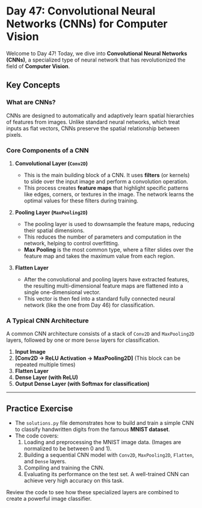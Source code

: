 # Day 47: Convolutional Neural Networks (CNNs) for Computer Vision

Welcome to Day 47! Today, we dive into **Convolutional Neural Networks (CNNs)**, a specialized type of neural network that has revolutionized the field of **Computer Vision**.

## Key Concepts

### What are CNNs?
CNNs are designed to automatically and adaptively learn spatial hierarchies of features from images. Unlike standard neural networks, which treat inputs as flat vectors, CNNs preserve the spatial relationship between pixels.

### Core Components of a CNN

1.  **Convolutional Layer (`Conv2D`)**
    -   This is the main building block of a CNN. It uses **filters** (or kernels) to slide over the input image and perform a convolution operation.
    -   This process creates **feature maps** that highlight specific patterns like edges, corners, or textures in the image. The network learns the optimal values for these filters during training.

2.  **Pooling Layer (`MaxPooling2D`)**
    -   The pooling layer is used to downsample the feature maps, reducing their spatial dimensions.
    -   This reduces the number of parameters and computation in the network, helping to control overfitting.
    -   **Max Pooling** is the most common type, where a filter slides over the feature map and takes the maximum value from each region.

3.  **Flatten Layer**
    -   After the convolutional and pooling layers have extracted features, the resulting multi-dimensional feature maps are flattened into a single one-dimensional vector.
    -   This vector is then fed into a standard fully connected neural network (like the one from Day 46) for classification.

### A Typical CNN Architecture
A common CNN architecture consists of a stack of `Conv2D` and `MaxPooling2D` layers, followed by one or more `Dense` layers for classification.

1.  **Input Image**
2.  **[Conv2D -> ReLU Activation -> MaxPooling2D]** (This block can be repeated multiple times)
3.  **Flatten Layer**
4.  **Dense Layer (with ReLU)**
5.  **Output Dense Layer (with Softmax for classification)**

---

## Practice Exercise

-   The `solutions.py` file demonstrates how to build and train a simple CNN to classify handwritten digits from the famous **MNIST dataset**.
-   The code covers:
    1.  Loading and preprocessing the MNIST image data. (Images are normalized to be between 0 and 1).
    2.  Building a sequential CNN model with `Conv2D`, `MaxPooling2D`, `Flatten`, and `Dense` layers.
    3.  Compiling and training the CNN.
    4.  Evaluating its performance on the test set. A well-trained CNN can achieve very high accuracy on this task.

Review the code to see how these specialized layers are combined to create a powerful image classifier.